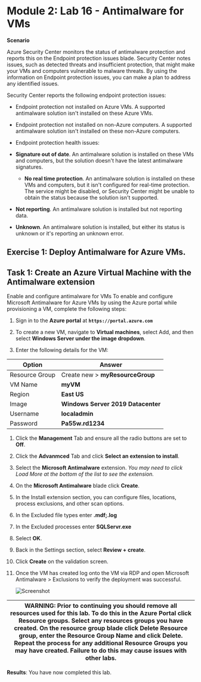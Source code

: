 # Module 2: Lab 16 - Antimalware for VMs


**Scenario**

Azure Security Center monitors the status of antimalware protection and reports this on the Endpoint protection issues blade. Security Center notes issues, such as detected threats and insufficient protection, that might make your VMs and computers vulnerable to malware threats. 
By using the information on Endpoint protection issues, you can make a plan to address any identified issues. 

Security Center reports the following endpoint protection issues: 

- Endpoint protection not installed on Azure VMs. A supported antimalware solution isn't installed on these Azure VMs. 
- Endpoint protection not installed on non-Azure computers. A supported antimalware solution isn't installed on these non-Azure computers.
- Endpoint protection health issues:  

- **Signature out of date**. An antimalware solution is installed on these VMs and computers, but the solution doesn't have the latest antimalware signatures. 
  - **No real time protection**. An antimalware solution is installed on these VMs and computers, but it isn't configured for real-time protection. The service might be disabled, or Security Center might be unable to obtain the status because the solution isn't supported. 
 - **Not reporting**. An antimalware solution is installed but not reporting data. 
 - **Unknown**. An antimalware solution is installed, but either its status is unknown or it's reporting an unknown error.

## Exercise 1: Deploy Antimalware for Azure VMs.

## Task 1: Create an Azure Virtual Machine with the Antimalware extension


Enable and configure antimalware for VMs To enable and configure Microsoft Antimalware for Azure VMs by using the Azure portal while provisioning a VM, complete the following steps: 


1.  Sign in to the **Azure portal** at **`https://portal.azure.com`**

2.  To create a new VM, navigate to **Virtual machines**, select Add, and then select **Windows Server under the image dropdown**.

1.  Enter the following details for the VM:

 | Option | Answer |
 | -- | --|
 | Resource Group | Create new > **myResourceGroup** |
 | VM Name | **myVM** |
 | Region | **East US** |
 | Image | **Windows Server 2019 Datacenter** |
 | Username | **localadmin** |
 | Password | **Pa55w.rd1234** |

1.  Click the **Management** Tab and ensure all the radio buttons are set to **Off**.

1.  Click the **Advanmced** Tab and click **Select an extension to install**.

1.  Select the **Microsoft Antimalware** extension.  _You may need to click Load More at the bottom of the list to see the extension._

11.  On the **Microsoft Antimalware** blade click **Create**. 
12.  In the Install extension section, you can configure files, locations, process exclusions, and other scan options. 

1.  In the Excluded file types enter **.mdf;.log** 

1.  In the Excluded processes enter **SQLServr.exe** 

1.  Select **OK**. 

14.  Back in the Settings section, select **Review + create**. 
15.  Click **Create** on the validation screen. 
16.  Once the VM has created log onto the VM via RDP and open Microsoft Antimalware > Exclusions to verify the deployment was successful.

     ![Screenshot](../Media/Module-2/fdfbf6c2-0c99-4450-b815-2230ae92be1b.png)


| WARNING: Prior to continuing you should remove all resources used for this lab.  To do this in the **Azure Portal** click **Resource groups**.  Select any resources groups you have created.  On the resource group blade click **Delete Resource group**, enter the Resource Group Name and click **Delete**.  Repeat the process for any additional Resource Groups you may have created. **Failure to do this may cause issues with other labs.** |
| --- |

**Results**: You have now completed this lab.


